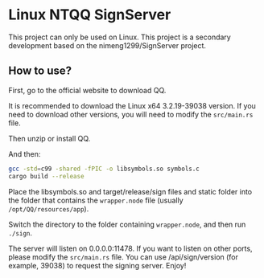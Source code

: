 # Linux NTQQ SignServer

This project can only be used on Linux.
This project is a secondary development based on the nimeng1299/SignServer project.
## How to use?

First, go to the official website to download QQ.

It is recommended to download the Linux x64 3.2.19-39038 version. If you need to download other versions, you will need to modify the `src/main.rs` file.

Then unzip or install QQ.

And then:

```sh
gcc -std=c99 -shared -fPIC -o libsymbols.so symbols.c
cargo build --release
```

Place the libsymbols.so and target/release/sign files and static folder into the folder that contains the `wrapper.node` file (usually `/opt/QQ/resources/app`).

Switch the directory to the folder containing `wrapper.node`, and then run `./sign`.

The server will listen on 0.0.0.0:11478. If you want to listen on other ports, please modify the `src/main.rs` file.
You can use /api/sign/version (for example, 39038) to request the signing server.
Enjoy!
